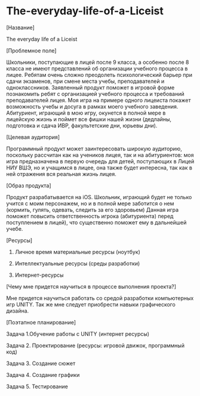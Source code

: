 # The-everyday-life-of-a-Liceist
[Название]

The everyday life of a Liceist



[Проблемное поле]

Школьники, поступающие в лицей после 9 класса, а особенно после 8 класса не имеют представлений об организации учебного процесса в лицее. Ребятам очень сложно преодолеть психологический барьер при сдачи экзаменов, при смене места учебы, преподавателей и одноклассников.  Заявленный продукт поможет в игровой форме познакомить ребят с организацией учебного процесса и требований преподавателей лицея. Моя игра на примере одного лицеиста покажет возможность учебы и досуга в рамках моего учебного заведения. Абитуриент, играющий в мою игру, окунется в полной мере в лицейскую жизнь и поймет все фишки нашей жизни (дедлайны, подготовка и сдача ИВР, факультетские дни, юрьевы дни).



[Целевая аудитория]

Программный продукт может заинтересовать широкую аудиторию, поскольку рассчитан как на учеников лицея, так и на абитуриентов: моя игра предназначена в первую очередь для детей, поступающих в Лицей НИУ ВШЭ, но и учащимся в лицее, она также будет интересна, так как в ней отражения вся реальная жизнь лицея.



[Образ продукта]

Продукт разрабатывается на iOS. 
Школьник, играющий будет не только учится с моим персонажем, но и в полной мере заботится о нем (кормить, гулять, одевать, следить за его здоровьем) 
Данная игра поможет повысить ответственность игрока (абитуриента) перед поступлением в лицей), что существенно поможет ему в дальнейшей учебе. 



[Ресурсы]


1) Личное время материальные ресурсы (ноутбук) 

2) Интеллектуальные ресурсы (среды разработки)

3) Интернет-ресурсы



[Чему мне придется научиться в процессе выполнения проекта?]

Мне придется научиться работать со средой разработки компьютерных игр UNITY.
Так же мне следует приобрести навыки графического дизайна. 



[Поэтапное планирование]


Задача 1.Обучение работы с UNITY (интернет ресурсы)

Задача 2. Проектирование (ресурсы: игровой движок, программный код) 

Задача 3. Создание сюжет

Задача 4.  Создание графики 

Задача 5. Тестирование
